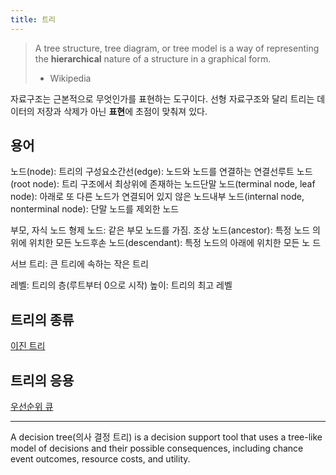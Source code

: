 ```yaml
---
title: 트리
---
```


> A tree structure, tree diagram, or tree model is a way of representing the
> **hierarchical** nature of a structure in a graphical form.
>
> - Wikipedia

자료구조는 근본적으로 무엇인가를 표현하는 도구이다. 선형 자료구조와 달리 트리는
데이터의 저장과 삭제가 아닌 **표현**에 초점이 맞춰져 있다.

## 용어

노드(node): 트리의 구성요소간선(edge): 노드와 노드를 연결하는 연결선루트 노드
(root node): 트리 구조에서 최상위에 존재하는 노드단말 노드(terminal node, leaf
node): 아래로 또 다른 노드가 연결되어 있지 않은 노드내부 노드(internal node,
nonterminal node): 단말 노드를 제외한 노드

부모, 자식 노드 형제 노드: 같은 부모 노드를 가짐. 조상 노드(ancestor): 특정 노드
의 위에 위치한 모든 노드후손 노드(descendant): 특정 노드의 아래에 위치한 모든 노
드

서브 트리: 큰 트리에 속하는 작은 트리

레벨: 트리의 층(루트부터 0으로 시작) 높이: 트리의 최고 레벨

## 트리의 종류

[이진 트리](binary_tree)

## 트리의 응용

[우선순위 큐](priority_queue)

---

A decision tree(의사 결정 트리) is a decision support tool that uses a tree-like
model of decisions and their possible consequences, including chance event
outcomes, resource costs, and utility.
